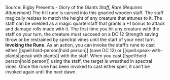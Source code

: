 Source: Bigby Presents - Glory of the Giants
*Staff, Rare (Requires Attunement)*
The hill rune is carved into this gnarled wooden staff. The staff magically resizes to match the height of any creature that attunes to it.
The staff can be wielded as a magic quarterstaff that grants a +1 bonus to attack and damage rolls made with it. The first time you hit any creature with the staff on your turn, the creature must succeed on a DC 12 Strength saving throw or be restrained by spectral vines until the start of your next turn.
**Invoking the Rune.** As an action, you can invoke the staff’s rune to cast either [[spell:hold-person|hold person]] (save DC 12) or [[spell:speak-with-plants|speak with plants]] with the staff. When you cast [[spell:hold-person|hold person]] using the staff, the target is wreathed in spectral vines.
Once the rune has been invoked to cast either spell, it can’t be invoked again until the next dawn.